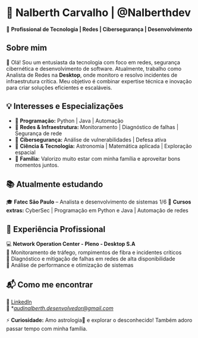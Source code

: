 # 🚀 Nalberth Carvalho | @Nalberthdev  

🎯 **Profissional de Tecnologia | Redes | Cibersegurança | Desenvolvimento**  

## Sobre mim  
👋 Olá! Sou um entusiasta da tecnologia com foco em redes, segurança cibernética e desenvolvimento de software. Atualmente, trabalho como Analista de Redes na **Desktop**, onde monitoro e resolvo incidentes de infraestrutura crítica. Meu objetivo é combinar expertise técnica e inovação para criar soluções eficientes e escaláveis.  

## 💡 Interesses e Especializações  
- 🔹 **Programação:** Python | Java | Automação  
- 🔹 **Redes & Infraestrutura:** Monitoramento | Diagnóstico de falhas | Segurança de rede  
- 🔹 **Cibersegurança:** Análise de vulnerabilidades | Defesa ativa  
- 🔹 **Ciência & Tecnologia:** Astronomia | Matemática aplicada | Exploração espacial  
- 🔹 **Família:** Valorizo muito estar com minha família e aproveitar bons momentos juntos.  

## 📚 Atualmente estudando  
🎓 **Fatec São Paulo** – Analista e desenvolvimento de sistemas 1/6 
📌 **Cursos extras:** CyberSec | Programação em Python e Java | Automação de redes  

## 💼 Experiência Profissional  
💻 **Network Operation Center - Pleno - Desktop S.A**  
🔹 Monitoramento de tráfego, rompimentos de fibra e incidentes críticos  
🔹 Diagnóstico e mitigação de falhas em redes de alta disponibilidade  
🔹 Análise de performance e otimização de sistemas  

## 📬 Como me encontrar  
🔗 [LinkedIn](https://www.linkedin.com/in/nalberth-carvalho-8b71102b6/)  
📧 **audinalberth.desenvolvedor@gmail.com*  

⚡ **Curiosidade:** Amo astrologia🚀 e explorar o desconhecido! Também adoro passar tempo com minha família.  
